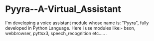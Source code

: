 # Pyyra--A-Virtual_Assistant
I'm developing a voice assistant module whose name is: "Pyyra", fully developed in Python Language. Here i use modules like:- bson, webbrowser, pyttsx3, speech_recognition etc..... .
